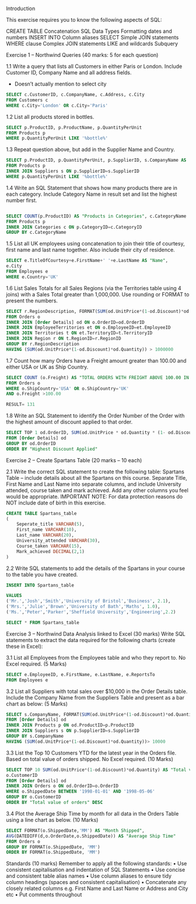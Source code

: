 Introduction

This exercise requires you to know the following aspects of SQL:

CREATE TABLE	Concatenation
SQL Data Types	Formatting dates and numbers
INSERT INTO	Column aliases
SELECT 	Simple JOIN statements
WHERE clause	Complex JOIN statements
LIKE and wildcards	Subquery


Exercise 1 – Northwind Queries (40 marks: 5 for each question)

1.1	Write a query that lists all Customers in either Paris or London. Include Customer ID, Company Name and all address fields.

-	Doesn’t actually mention to select city

```SQL
SELECT c.CustomerID, c.CompanyName, c.Address, c.City
FROM Customers c
WHERE c.City='London' OR c.City='Paris'
```
1.2	List all products stored in bottles.
```SQL
SELECT p.ProductID, p.ProductName, p.QuantityPerUnit
FROM Products p
WHERE p.QuantityPerUnit LIKE '%bottle%'
```
1.3	Repeat question above, but add in the Supplier Name and Country.

```SQL
SELECT p.ProductID, p.QuantityPerUnit, p.SupplierID, s.CompanyName AS 'Supplier Name', s.Country
FROM Products p
INNER JOIN Suppliers s ON p.SupplierID=s.SupplierID
WHERE p.QuantityPerUnit LIKE '%bottle%'
```

1.4	Write an SQL Statement that shows how many products there are in each category. Include Category Name in result set and list the highest number first.

```SQL

SELECT COUNT(p.ProductID) AS "Products in Categories", c.CategoryName
FROM Products p
INNER JOIN Categories c ON p.CategoryID=c.CategoryID
GROUP BY c.CategoryName
```

1.5	List all UK employees using concatenation to join their title of courtesy, first name and last name together. Also include their city of residence.

```SQL
SELECT e.TitleOfCourtesy+e.FirstName+' '+e.LastName AS "Name",
e.City
FROM Employees e
WHERE e.Country='UK'

```

1.6	List Sales Totals for all Sales Regions (via the Territories table using 4 joins) with a Sales Total greater than 1,000,000. Use rounding or FORMAT to present the numbers.
```SQL
SELECT r.RegionDescription, FORMAT(SUM(od.UnitPrice*(1-od.Discount)*od.Quantity), 'C') AS "Total Sales"
FROM Orders o
INNER JOIN [Order Details] od ON o.OrderID=od.OrderID
INNER JOIN EmployeeTerritories et ON o.EmployeeID=et.EmployeeID
INNER JOIN Territories t ON et.TerritoryID=t.TerritoryID
INNER JOIN Region r ON t.RegionID=r.RegionID
GROUP BY r.RegionDescription
HAVING (SUM(od.UnitPrice*(1-od.Discount)*od.Quantity)) > 1000000
```

1.7	Count how many Orders have a Freight amount greater than 100.00 and either USA or UK as Ship Country.
```SQL
SELECT COUNT (o.Freight) AS "TOTAL ORDERS WITH FREIGHT ABOVE 100.00 IN UK OR USA"
FROM Orders o
WHERE o.ShipCountry='USA' OR o.ShipCountry='UK'
AND o.Freight >100.00

RESULT= 131
```
1.8	Write an SQL Statement to identify the Order Number of the Order with the highest amount of discount applied to that order.
```SQL
SELECT TOP 1 od.OrderID, SUM(od.UnitPrice * od.Quantity * (1- od.Discount)) AS "Highest Discount Applied"
FROM [Order Details] od
GROUP BY od.OrderID
ORDER BY "Highest Discount Applied"
```

Exercise 2 – Create Spartans Table (20 marks – 10 each)

2.1 Write the correct SQL statement to create the following table:
Spartans Table – include details about all the Spartans on this course. Separate Title, First Name and Last Name into separate columns, and include University attended, course taken and mark achieved. Add any other columns you feel would be appropriate.
IMPORTANT NOTE: For data protection reasons do NOT include date of birth in this exercise.

```SQL
CREATE TABLE Spartans_table
(
    Seperate_title VARCHAR(5),
    First_name VARCHAR(10),
    Last_name VARCHAR(20),
    University_attended VARCHAR(30),
    Course_taken VARCHAR(15),
    Mark_achieved DECIMAL(2,1)
)

```
2.2 Write SQL statements to add the details of the Spartans in your course to the table you have created.

```SQL
INSERT INTO Spartans_table

VALUES
('Mr.','Josh','Smith','University of Bristol','Business', 2.1),
('Mrs.','Julie','Brown','University of Bath','Maths', 1.0),
('Ms.','Peter','Parker','Sheffield University','Engineering',2.2)

SELECT * FROM Spartans_table
```

Exercise 3 – Northwind Data Analysis linked to Excel (30 marks)
Write SQL statements to extract the data required for the following charts (create these in Excel):

3.1 List all Employees from the Employees table and who they report to. No Excel required. (5 Marks)

```SQL
SELECT e.EmployeeID, e.FirstName, e.LastName, e.ReportsTo
FROM Employees e
```

3.2 List all Suppliers with total sales over $10,000 in the Order Details table. Include the Company Name from the Suppliers Table and present as a bar chart as below: (5 Marks)
```SQL
SELECT s.CompanyName, FORMAT(SUM(od.UnitPrice*(1-od.Discount)*od.Quantity), 'C') AS "Total Sales"
FROM [Order Details] od
INNER JOIN Products p ON od.ProductID=p.ProductID
INNER JOIN Suppliers s ON p.SupplierID=s.SupplierID
GROUP BY s.CompanyName
HAVING (SUM(od.UnitPrice*(1-od.Discount)*od.Quantity))> 10000
```
 

3.3 List the Top 10 Customers YTD for the latest year in the Orders file. Based on total value of orders shipped. No Excel required. (10 Marks)

```SQL
SELECT TOP 10 SUM(od.UnitPrice*(1-od.Discount)*od.Quantity) AS "Total value of orders", 
o.CustomerID
FROM [Order Details] od
INNER JOIN Orders o ON od.OrderID=o.OrderID
WHERE o.ShippedDate BETWEEN '1998-01-01' AND '1998-05-06'
GROUP BY o.CustomerID
ORDER BY "Total value of orders" DESC
```

3.4 Plot the Average Ship Time by month for all data in the Orders Table using a line chart as below. (10 Marks)
```SQL
SELECT FORMAT(o.ShippedDate,'MM') AS "Month Shipped",
AVG(DATEDIFF(d,o.OrderDate,o.ShippedDate)) AS "Average Ship Time"
FROM Orders o
GROUP BY FORMAT(o.ShippedDate, 'MM') 
ORDER BY FORMAT(o.ShippedDate, 'MM')
```

Standards (10 marks)
Remember to apply all the following standards:
•	Use consistent capitalisation and indentation of SQL Statements
•	Use concise and consistent table alias names
•	Use column aliases to ensure tidy column headings (spaces and consistent capitalisation)
•	Concatenate any closely related columns e.g. First Name and Last Name or Address and City etc
•	Put comments throughout
